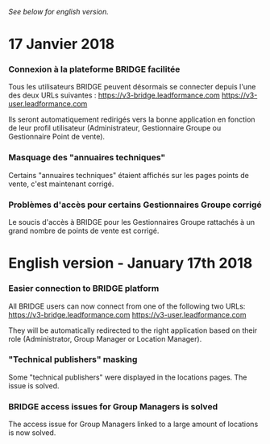 *See below for english version.*

# 17 Janvier 2018

### Connexion à la plateforme BRIDGE facilitée

Tous les utilisateurs BRIDGE peuvent désormais se connecter depuis l'une des deux URLs suivantes :
https://v3-bridge.leadformance.com
https://v3-user.leadformance.com

Ils seront automatiquement redirigés vers la bonne application en fonction de leur profil utilisateur (Administrateur, Gestionnaire Groupe ou Gestionnaire Point de vente).

### Masquage des "annuaires techniques"

Certains "annuaires techniques" étaient affichés sur les pages points de vente, c'est maintenant corrigé.

### Problèmes d'accès pour certains Gestionnaires Groupe corrigé

Le soucis d'accès à BRIDGE pour les Gestionnaires Groupe rattachés à un grand nombre de points de vente est corrigé.

# English version - January 17th 2018

### Easier connection to BRIDGE platform

All BRIDGE users can now connect from one of the following two URLs:
https://v3-bridge.leadformance.com
https://v3-user.leadformance.com

They will be automatically redirected to the right application based on their role (Administrator, Group Manager or Location Manager).

### "Technical publishers" masking

Some "technical publishers" were displayed in the locations pages. The issue is solved.

### BRIDGE access issues for Group Managers is solved

The access issue for Group Managers linked to a large amount of locations is now solved.
